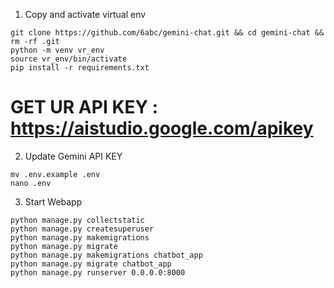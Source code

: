  

1. Copy and activate virtual env
```
git clone https://github.com/6abc/gemini-chat.git && cd gemini-chat && rm -rf .git
python -m venv vr_env
source vr_env/bin/activate
pip install -r requirements.txt
```
# GET UR API KEY : https://aistudio.google.com/apikey
2. Update Gemini API KEY
```
mv .env.example .env
nano .env
```
3. Start Webapp
```
python manage.py collectstatic
python manage.py createsuperuser
python manage.py makemigrations
python manage.py migrate
python manage.py makemigrations chatbot_app
python manage.py migrate chatbot_app
python manage.py runserver 0.0.0.0:8000
```
